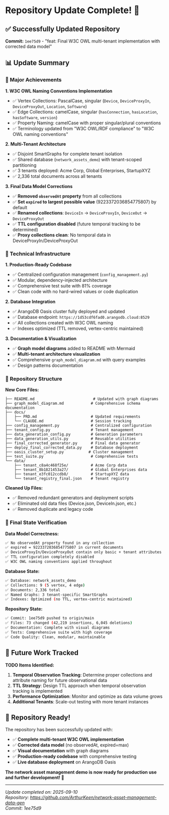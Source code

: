 # Repository Update Complete! 🎉

## ✅ Successfully Updated Repository

**Commit:** `1ee75d9` - "feat: Final W3C OWL multi-tenant implementation with corrected data model"

## 📊 Update Summary

### **🚀 Major Achievements**

**1. W3C OWL Naming Conventions Implementation**
- ✅ Vertex Collections: PascalCase, singular (`Device`, `DeviceProxyIn`, `DeviceProxyOut`, `Location`, `Software`)
- ✅ Edge Collections: camelCase, singular (`hasConnection`, `hasLocation`, `hasSoftware`, `version`)
- ✅ Property Naming: camelCase with proper singular/plural conventions
- ✅ Terminology updated from "W3C OWL/RDF compliance" to "W3C OWL naming conventions"

**2. Multi-Tenant Architecture**
- ✅ Disjoint SmartGraphs for complete tenant isolation
- ✅ Shared database (`network_assets_demo`) with tenant-scoped partitioning
- ✅ 3 tenants deployed: Acme Corp, Global Enterprises, StartupXYZ
- ✅ 2,336 total documents across all tenants

**3. Final Data Model Corrections**
- ✅ **Removed `observedAt` property** from all collections
- ✅ **Set `expired` to largest possible value** (9223372036854775807) by default
- ✅ **Renamed collections**: `DeviceIn` → `DeviceProxyIn`, `DeviceOut` → `DeviceProxyOut`
- ✅ **TTL configuration disabled** (future temporal tracking to be determined)
- ✅ **Proxy collections clean**: No temporal data in DeviceProxyIn/DeviceProxyOut

### **🔧 Technical Infrastructure**

**1. Production-Ready Codebase**
- ✅ Centralized configuration management (`config_management.py`)
- ✅ Modular, dependency-injected architecture
- ✅ Comprehensive test suite with 81% coverage
- ✅ Clean code with no hard-wired values or code duplication

**2. Database Integration**
- ✅ ArangoDB Oasis cluster fully deployed and updated
- ✅ Database endpoint: `https://1d53cdf6fad0.arangodb.cloud:8529`
- ✅ All collections created with W3C OWL naming
- ✅ Indexes optimized (TTL removed, vertex-centric maintained)

**3. Documentation & Visualization**
- ✅ **Graph model diagrams** added to README with Mermaid
- ✅ **Multi-tenant architecture visualization**
- ✅ Comprehensive `graph_model_diagram.md` with query examples
- ✅ Design patterns documentation

### **📁 Repository Structure**

**New Core Files:**
```
├── README.md                          # Updated with graph diagrams
├── graph_model_diagram.md            # Comprehensive schema documentation
├── docs/
│   ├── PRD.md                        # Updated requirements
│   └── CLAUDE.md                     # Session tracking
├── config_management.py              # Centralized configuration
├── tenant_config.py                  # Tenant management
├── data_generation_config.py         # Generation parameters
├── data_generation_utils.py          # Reusable utilities
├── final_corrected_generator.py      # Final data generator
├── deploy_final_corrected_data.py    # Database deployment
├── oasis_cluster_setup.py           # Cluster management
├── test_suite.py                     # Comprehensive tests
└── data/
    ├── tenant_c8a4c468f25e/          # Acme Corp data
    ├── tenant_8b1821453a27/          # Global Enterprises data
    ├── tenant_e3fc012ccdb8/          # StartupXYZ data
    └── tenant_registry_final.json    # Tenant registry
```

**Cleaned Up Files:**
- ✅ Removed redundant generators and deployment scripts
- ✅ Eliminated old data files (Device.json, DeviceIn.json, etc.)
- ✅ Removed duplicate and legacy code

### **🎯 Final State Verification**

**Data Model Correctness:**
```bash
✅ No observedAt property found in any collection
✅ expired = 9223372036854775807 in current documents
✅ DeviceProxyIn/DeviceProxyOut contain only basic + tenant attributes
✅ TTL configuration completely disabled
✅ W3C OWL naming conventions applied throughout
```

**Database State:**
```bash
✅ Database: network_assets_demo
✅ Collections: 9 (5 vertex, 4 edge)
✅ Documents: 2,336 total
✅ Named Graphs: 3 tenant-specific SmartGraphs
✅ Indexes: Optimized (no TTL, vertex-centric maintained)
```

**Repository State:**
```bash
✅ Commit: 1ee75d9 pushed to origin/main
✅ Files: 73 changed (42,219 insertions, 6,045 deletions)
✅ Documentation: Complete with visual diagrams
✅ Tests: Comprehensive suite with high coverage
✅ Code Quality: Clean, modular, maintainable
```

## 🔮 Future Work Tracked

**TODO Items Identified:**
1. **Temporal Observation Tracking**: Determine proper collections and attribute naming for future observational data
2. **TTL Strategy**: Design TTL approach when temporal observation tracking is implemented
3. **Performance Optimization**: Monitor and optimize as data volume grows
4. **Additional Tenants**: Scale-out testing with more tenant instances

## 🎉 Repository Ready!

The repository has been successfully updated with:
- ✅ **Complete multi-tenant W3C OWL implementation**
- ✅ **Corrected data model** (no observedAt, expired=max)
- ✅ **Visual documentation** with graph diagrams
- ✅ **Production-ready codebase** with comprehensive testing
- ✅ **Live database deployment** on ArangoDB Oasis

**The network asset management demo is now ready for production use and further development! 🚀**

---
*Update completed on: 2025-09-10*  
*Repository: https://github.com/ArthurKeen/network-asset-management-data-gen*  
*Commit: 1ee75d9*
